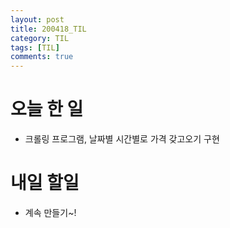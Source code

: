 ```yaml
---
layout: post
title: 200418_TIL
category: TIL
tags: [TIL]
comments: true
---
```



# 오늘 한 일
- 크롤링 프로그램, 날짜별 시간별로 가격 갖고오기 구현


# 내일 할일
- 계속 만들기~!

